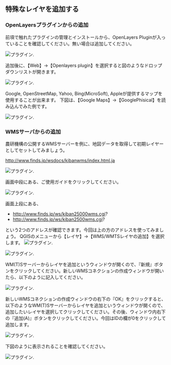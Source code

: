 ﻿## 特殊なレイヤを追加する
### OpenLayersプラグインからの追加
前項で触れたプラグインの管理とインストールから、OpenLayers Pluginが入っていることを確認してください。無い場合は追加してください。

![プラグイン](./img/appendix1-6-1.png).

追加後に、【Web】→【Openlayers plugin】を選択すると図のようなドロップダウンリストが開きます。

![プラグイン](./img/appendix1-6-2.png).

Google, OpenStreetMap, Yahoo, Bing(MicroSoft), Appleが提供するマップを使用することが出来ます。
下図は、【Google Maps】→【GooglePhisical】を読み込んでみた例です。

![プラグイン](./img/appendix1-6-3.png).

### WMSサーバからの追加

農研機構の公開するWMSサーバーを例に、地図データを取得して初期レイヤーとしてセットしてみましょう。

http://www.finds.jp/wsdocs/kibanwms/index.html.ja

![プラグイン](./img/appendix1-6-4.png).

画面中段にある、ご使用ガイドをクリックしてください。

![プラグイン](./img/appendix1-6-5.png).

画面上段にある、

- http://www.finds.jp/ws/kiban25000wms.cgi?
- http://www.finds.jp/ws/kiban2500wms.cgi?

という2つのアドレスが確認できます。今回は上の方のアドレスを使ってみましょう。
QGISのメニューから【レイヤ】→【WMS/WMTSレイヤの追加】を選択します。
![プラグイン](./img/appendix1-6-6.png).

![プラグイン](./img/appendix1-6-7.png).

WM(T)Sサーバーからレイヤを追加というウィンドウが開くので、『新規』ボタンをクリックしてください。新しいWMSコネクションの作成ウィンドウが開いたら、以下のように記入してください。

![プラグイン](./img/appendix1-6-8.png).

新しいWMSコネクションの作成ウィンドウの右下の『OK』をクリックすると、以下のようなWM(T)Sサーバーからレイヤを追加というウィンドウが開くので、追加したいレイヤを選択してクリックしてください。その後、ウィンドウ内右下の『追加(A)』ボタンをクリックしてください。今回はIDの欄が0をクリックして追加します。

![プラグイン](./img/appendix1-6-9.png).

下図のように表示されることを確認してください。

![プラグイン](./img/appendix1-6-10.png).
